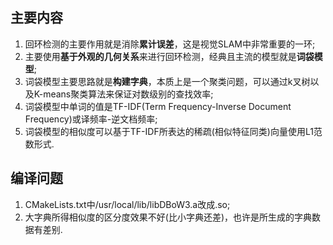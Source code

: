 ## 主要内容
1. 回环检测的主要作用就是消除**累计误差**，这是视觉SLAM中非常重要的一环;
2. 主要使用**基于外观的几何关系**来进行回环检测，经典且主流的模型就是**词袋模型**;
3. 词袋模型主要思路就是**构建字典**，本质上是一个聚类问题，可以通过k叉树以及K-means聚类算法来保证对数级别的查找效率;
4. 词袋模型中单词的值是TF-IDF(Term Frequency-Inverse Document Frequency)或译频率-逆文档频率;
5. 词袋模型的相似度可以基于TF-IDF所表达的稀疏(相似特征同类)向量使用L1范数形式.
## 编译问题
1. CMakeLists.txt中/usr/local/lib/libDBoW3.a改成.so;
2. 大字典所得相似度的区分度效果不好(比小字典还差)，也许是所生成的字典数据有差别.
